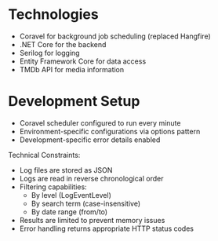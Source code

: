 # Technologies
- Coravel for background job scheduling (replaced Hangfire)
- .NET Core for the backend
- Serilog for logging
- Entity Framework Core for data access
- TMDb API for media information

# Development Setup
- Coravel scheduler configured to run every minute
- Environment-specific configurations via options pattern
- Development-specific error details enabled

Technical Constraints:
- Log files are stored as JSON
- Logs are read in reverse chronological order
- Filtering capabilities:
  - By level (LogEventLevel)
  - By search term (case-insensitive)
  - By date range (from/to)
- Results are limited to prevent memory issues
- Error handling returns appropriate HTTP status codes
